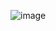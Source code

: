 ![image](https://github.com/nakaharan5/remake-netflix/assets/90275895/8036348c-3f9d-410d-a20b-e0efa9ebfbc0)
